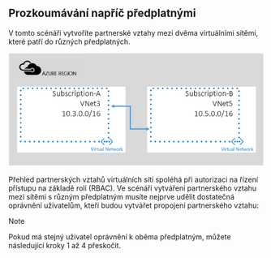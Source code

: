 ## Prozkoumávání napříč předplatnými
V tomto scénáři vytvoříte partnerské vztahy mezi dvěma virtuálními sítěmi, které patří do různých předplatných.

![různé podřízené scénáře](./media/virtual-networks-create-vnetpeering-scenario-crosssub-include/figure01.PNG)

Přehled partnerských vztahů virtuálních sítí spoléhá při autorizaci na řízení přístupu na základě rolí (RBAC). Ve scénáři vytváření partnerského vztahu mezi sítěmi s různým předplatným musíte nejprve udělit dostatečná oprávnění uživatelům, kteří budou vytvářet propojení partnerského vztahu:

> [!NOTE]
> Pokud má stejný uživatel oprávnění k oběma předplatným, můžete následující kroky 1 až 4 přeskočit.
> 
> 

<!--HONumber=Sep16_HO3-->


